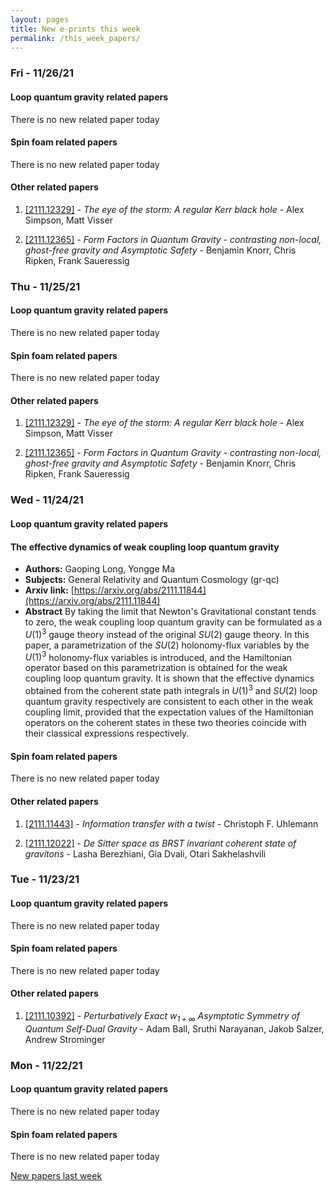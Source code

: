 ```yaml
---
layout: pages
title: New e-prints this week
permalink: /this_week_papers/
---
```




### Fri - 11/26/21

#### Loop quantum gravity related papers

There is no new related paper today 

#### Spin foam related papers

There is no new related paper today 



#### Other related papers

1. [[2111.12329]](https://arxiv.org/abs/2111.12329) - *The eye of the storm: A regular Kerr black hole* - Alex Simpson, Matt Visser

1. [[2111.12365]](https://arxiv.org/abs/2111.12365) - *Form Factors in Quantum Gravity - contrasting non-local, ghost-free  gravity and Asymptotic Safety* - Benjamin Knorr, Chris Ripken, Frank Saueressig



### Thu - 11/25/21

#### Loop quantum gravity related papers

There is no new related paper today 

#### Spin foam related papers

There is no new related paper today 



#### Other related papers

1. [[2111.12329]](https://arxiv.org/abs/2111.12329) - *The eye of the storm: A regular Kerr black hole* - Alex Simpson, Matt Visser

1. [[2111.12365]](https://arxiv.org/abs/2111.12365) - *Form Factors in Quantum Gravity - contrasting non-local, ghost-free  gravity and Asymptotic Safety* - Benjamin Knorr, Chris Ripken, Frank Saueressig



### Wed - 11/24/21

#### Loop quantum gravity related papers

#### **The effective dynamics of weak coupling loop quantum gravity**
 - **Authors:** Gaoping Long, Yongge Ma
 - **Subjects:** General Relativity and Quantum Cosmology (gr-qc)
 - **Arxiv link:** [https://arxiv.org/abs/2111.11844](https://arxiv.org/abs/2111.11844)
 - **Abstract**
 By taking the limit that Newton's Gravitational constant tends to zero, the weak coupling loop quantum gravity can be formulated as a $U(1)^3$ gauge theory instead of the original $SU(2)$ gauge theory. In this paper, a parametrization of the $SU(2)$ holonomy-flux variables by the $U(1)^3$ holonomy-flux variables is introduced, and the Hamiltonian operator based on this parametrization is obtained for the weak coupling loop quantum gravity. It is shown that the effective dynamics obtained from the coherent state path integrals in $U(1)^3$ and $SU(2)$ loop quantum gravity respectively are consistent to each other in the weak coupling limit, provided that the expectation values of the Hamiltonian operators on the coherent states in these two theories coincide with their classical expressions respectively. 

#### Spin foam related papers

There is no new related paper today 



#### Other related papers

1. [[2111.11443]](https://arxiv.org/abs/2111.11443) - *Information transfer with a twist* - Christoph F. Uhlemann

1. [[2111.12022]](https://arxiv.org/abs/2111.12022) - *De Sitter space as BRST invariant coherent state of gravitons* - Lasha Berezhiani, Gia Dvali, Otari Sakhelashvili



### Tue - 11/23/21

#### Loop quantum gravity related papers

There is no new related paper today 

#### Spin foam related papers

There is no new related paper today 



#### Other related papers

1. [[2111.10392]](https://arxiv.org/abs/2111.10392) - *Perturbatively Exact $w_{1+\infty}$ Asymptotic Symmetry of Quantum  Self-Dual Gravity* - Adam Ball, Sruthi Narayanan, Jakob Salzer, Andrew Strominger



### Mon - 11/22/21

#### Loop quantum gravity related papers

There is no new related paper today 

#### Spin foam related papers

There is no new related paper today 




[New papers last week]({{site.url}}/archived/weekly/pre-print/2021/11/22/archived_weekly_papers.html)